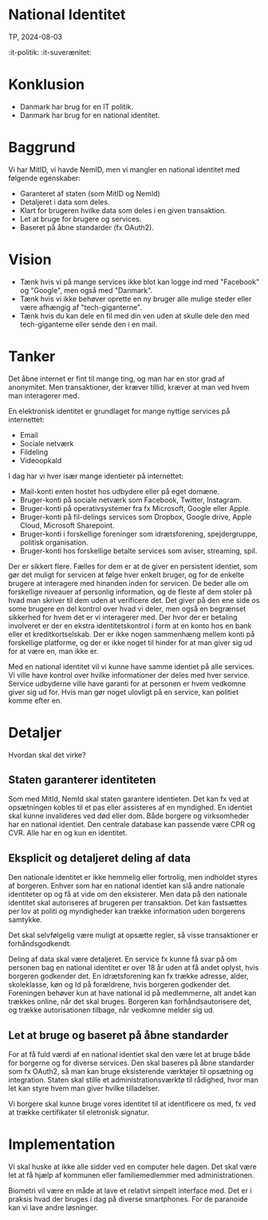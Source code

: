 # National Identitet
TP, 2024-08-03

:it-politik:
:it-suverænitet:

# Konklusion
* Danmark har brug for en IT politik.
* Danmark har brug for en national identitet.

# Baggrund
Vi har MitID, vi havde NemID, men vi mangler en national identitet med følgende egenskaber:
* Garanteret af staten (som MitID og NemId)
* Detaljeret i data som deles.
* Klart for brugeren hvilke data som deles i en given transaktion.
* Let at bruge for brugere og services.
* Baseret på åbne standarder (fx OAuth2).

# Vision
* Tænk hvis vi på mange services ikke blot kan logge ind med "Facebook" og "Google", men også med "Danmark".
* Tænk hvis vi ikke behøver oprette en ny bruger alle mulige steder eller være afhængig af "tech-giganterne".
* Tænk hvis du kan dele en fil med din ven uden at skulle dele den med tech-giganterne eller sende den i en mail.

# Tanker
Det åbne internet er fint til mange ting, og man har en stor grad af anonymitet.
Men transaktioner, der kræver tillid, kræver at man ved hvem man interagerer med.

En elektronisk identitet er grundlaget for mange nyttige services på internettet:
* Email
* Sociale netværk
* Fildeling
* Videoopkald

I dag har vi hver især mange identieter på internettet:
* Mail-konti enten hostet hos udbydere eller på eget domæne.
* Bruger-konti på sociale netværk som Facebook, Twitter, Instagram.
* Bruger-konti på operativsystemer fra fx Microsoft, Google eller Apple.
* Bruger-konti på fil-delings services som Dropbox, Google drive, Apple Cloud, Microsoft Sharepoint.
* Bruger-konti i forskellige foreninger som idrætsforening, spejdergruppe, politisk organisation.
* Bruger-konti hos forskellige betalte services som aviser, streaming, spil.

Der er sikkert flere.
Fælles for dem er at de giver en persistent identiet, som gør det muligt for servicen at følge hver enkelt bruger, og for de enkelte brugere at interagere med hinanden inden for servicen.
De beder alle om forskellige niveauer af personlig information, og de fleste af dem stoler på hvad man skriver til dem uden at verificere det.
Det giver på den ene side os some brugere en del kontrol over hvad vi deler, men også en begrænset sikkerhed for hvem det er vi interagerer med.
Der hvor der er betaling involveret er der en ekstra identitetskontrol i form at en konto hos en bank eller et kreditkortselskab.
Der er ikke nogen sammenhæng mellem konti på forskellige platforme, og der er ikke noget til hinder for at man giver sig ud for at være en, man ikke er.

Med en national identitet vil vi kunne have samme identiet på alle services.
Vi ville have kontrol over hvilke informationer der deles med hver service.
Service udbyderne ville have garanti for at personen er hvem vedkomne giver sig ud for.
Hvis man gør noget ulovligt på en service, kan politiet komme efter en.

# Detaljer
Hvordan skal det virke?

## Staten garanterer identiteten

Som med MitId, NemId skal staten garantere identieten.
Det kan fx ved at opsætningen kobles til et pas eller assisteres af en myndighed.
En identiet skal kunne invalideres ved død eller dom.
Både borgere og virksomheder har en national identiet.
Den centrale database kan passende være CPR og CVR.
Alle har en og kun en identitet.

## Eksplicit og detaljeret deling af data
Den nationale identitet er ikke hemmelig eller fortrolig, men indholdet styres af borgeren.
Enhver som har en national identiet kan slå andre nationale identiteter op og få at vide om den eksisterer.
Men data på den nationale identitet skal autoriseres af brugeren per transaktion.
Det kan fastsættes per lov at politi og myndigheder kan trække information uden borgerens samtykke.

Det skal selvfølgelig være muligt at opsætte regler, så visse transaktioner er forhåndsgodkendt.

Deling af data skal være detaljeret.
En service fx kunne få svar på om personen bag en national identitet er over 18 år uden at få andet oplyst, hvis borgeren godkender det.
En idrætsforening kan fx trække adresse, alder, skoleklasse, køn og Id på forældrene, hvis borgeren godkender det.
Foreningen behøver kun at have national id på medlemmerne, alt andet kan trækkes online, når det skal bruges. Borgeren kan forhåndsautorisere det, og trække autorisationen tilbage, når vedkomne melder sig ud.

## Let at bruge og baseret på åbne standarder
For at få fuld værdi af en national identiet skal den være let at bruge både for borgerne og for diverse services.
Den skal baseres på åbne standarder som fx OAuth2, så man kan bruge eksisterende værktøjer til opsætning og integration.
Staten skal stille et administrationsværktø til rådighed, hvor man let kan styre hvem man giver hvilke tilladelser.

Vi borgere skal kunne bruge vores identitet til at identificere os med, fx ved at trække certifikater til eletronisk signatur.

# Implementation
Vi skal huske at ikke alle sidder ved en computer hele dagen.
Det skal være let at få hjælp af kommunen eller familiemedlemmer med administrationen.

Biometri vil være en måde at lave et relativt simpelt interface med.
Det er i praksis hvad der bruges i dag på diverse smartphones.
For de paranoide kan vi lave andre løsninger.

